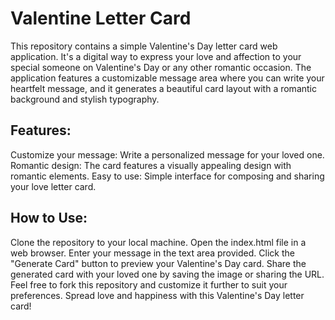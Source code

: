 # Valentine Letter Card
This repository contains a simple Valentine's Day letter card web application. It's a digital way to express your love and affection to your special someone on Valentine's Day or any other romantic occasion. The application features a customizable message area where you can write your heartfelt message, and it generates a beautiful card layout with a romantic background and stylish typography.

## Features:
Customize your message: Write a personalized message for your loved one.
Romantic design: The card features a visually appealing design with romantic elements.
Easy to use: Simple interface for composing and sharing your love letter card.
## How to Use:
Clone the repository to your local machine.
Open the index.html file in a web browser.
Enter your message in the text area provided.
Click the "Generate Card" button to preview your Valentine's Day card.
Share the generated card with your loved one by saving the image or sharing the URL.
Feel free to fork this repository and customize it further to suit your preferences. Spread love and happiness with this Valentine's Day letter card!

